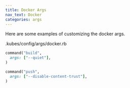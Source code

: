 ```yaml
---
title: Docker Args
nav_text: Docker
categories: args
---
```


Here are some examples of customizing the docker args.

.kubes/config/args/docker.rb

```ruby
command("build",
  args: ["--quiet"],
)

command("push",
  args: ["--disable-content-trust"],
)
```
